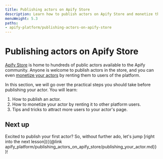 ```yaml
---
title: Publishing actors on Apify Store
description: Learn how to publish actors on Apify Store and monetize them by renting your actor to other platform users.
menuWeight: 5.3
paths:
- apify-platform/publishing-actors-on-apify-store
---
```


# [](#publishing-actors-on-apify-store) Publishing actors on Apify Store

[Apify Store](https://apify.com/store) is home to hundreds of public actors available to the Apify community. Anyone is welcome to publish actors in the store, and you can even [monetize your actors](https://get.apify.com/monetize-your-code) by renting them to users of the platform. 

In this section, we will go over the practical steps you should take before publishing your actor. You will learn: 

1. How to publish an actor.
2. How to monetize your actor by renting it to other platform users.
3. Tips and tricks to attract more users to your actor's page.

## [](#next) Next up

Excited to publish your first actor? So, without further ado, let's jump [right into the next lesson]({{@link apify_platform/publishing_actors_on_apify_store/publishing_your_actor.md}})!
